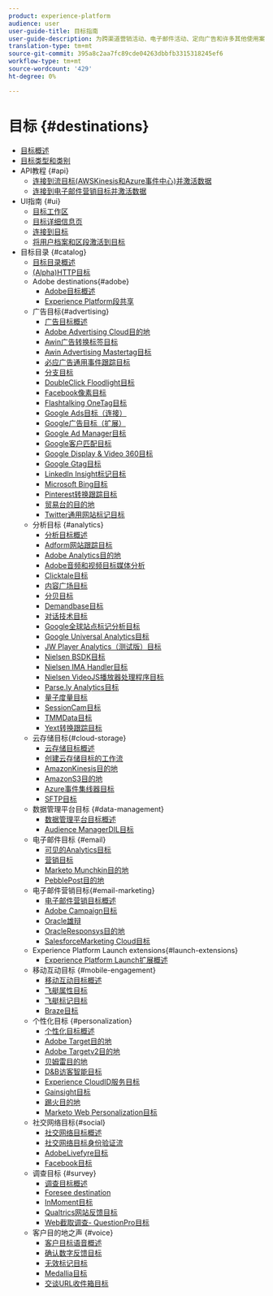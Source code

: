 ```yaml
---
product: experience-platform
audience: user
user-guide-title: 目标指南
user-guide-description: 为跨渠道营销活动、电子邮件活动、定向广告和许多其他使用案例激活已知和未知数据。
translation-type: tm+mt
source-git-commit: 395a8c2aa7fc89cde04263dbbfb3315318245ef6
workflow-type: tm+mt
source-wordcount: '429'
ht-degree: 0%

---
```



# 目标 {#destinations}

* [目标概述](./home.md)
* [目标类型和类别](./destination-types.md)
* API教程 {#api}
   * [连接到流目标(AWSKinesis和Azure事件中心)并激活数据](./api/streaming-destinations.md)
   * [连接到电子邮件营销目标并激活数据](./api/email-marketing.md)
* UI指南 {#ui}
   * [目标工作区](./ui/destinations-workspace.md)
   * [目标详细信息页](./ui/destination-details-page.md)
   * [连接到目标](./ui/connect-destination.md)
   * [将用户档案和区段激活到目标](./ui/activate-destinations.md)
* 目标目录 {#catalog}
   * [目标目录概述](./catalog/overview.md)
   * [ (Alpha)HTTP目标](./catalog/http-destination.md)
   * Adobe destinations{#adobe}
      * [Adobe目标概述](./catalog/adobe/overview.md)
      * [Experience Platform段共享](https://docs.adobe.com/help/en/audience-manager/user-guide/implementation-integration-guides/integration-experience-platform/aam-aep-audience-sharing.html)
   * 广告目标{#advertising}
      * [广告目标概述](./catalog/advertising/overview.md)
      * [Adobe Advertising Cloud目的地](./catalog/advertising/adobe-advertising-cloud.md)
      * [Awin广告转换标签目标](./catalog/advertising/awin-conversiontag.md)
      * [Awin Advertising Mastertag目标](./catalog/advertising/awin-mastertag.md)
      * [必应广告通用事件跟踪目标](./catalog/advertising/bing-ads.md)
      * [分支目标](./catalog/advertising/branch.md)
      * [DoubleClick Floodlight目标](./catalog/advertising/doubleclick-floodlight.md)
      * [Facebook像素目标](./catalog/advertising/facebook-pixel.md)
      * [Flashtalking OneTag目标](./catalog/advertising/flashtalking.md)
      * [Google Ads目标（连接）](./catalog/advertising/google-ads-destination.md)
      * [Google广告目标（扩展）](./catalog/advertising/google-ads-extension.md)
      * [Google Ad Manager目标](./catalog/advertising/google-ad-manager.md)
      * [Google客户匹配目标](./catalog/advertising/google-customer-match.md)
      * [Google Display &amp; Video 360目标](./catalog/advertising/google-dv360.md)
      * [Google Gtag目标](./catalog/advertising/gtag-advertising.md)
      * [LinkedIn Insight标记目标](./catalog/advertising/linkedin.md)
      * [Microsoft Bing目标](./catalog/advertising/bing.md)
      * [Pinterest转换跟踪目标](./catalog/advertising/pinterest.md)
      * [贸易台的目的地](./catalog/advertising/tradedesk.md)
      * [Twitter通用网站标记目标](./catalog/advertising/twitter-uwt.md)
   * 分析目标 {#analytics}
      * [分析目标概述](./catalog/analytics/overview.md)
      * [Adform网站跟踪目标](./catalog/analytics/adform.md)
      * [Adobe Analytics目的地](./catalog/analytics/adobe-analytics.md)
      * [Adobe音频和视频目标媒体分析](./catalog/analytics/adobe-video-analytics.md)
      * [Clicktale目标](./catalog/analytics/clicktale.md)
      * [内容广场目标](./catalog/analytics/contentsquare.md)
      * [分贝目标](./catalog/analytics/decibel.md)
      * [Demandbase目标](./catalog/analytics/demandbase.md)
      * [对话技术目标](./catalog/analytics/dialogtech.md)
      * [Google全球站点标记分析目标](./catalog/analytics/gtag-analytics.md)
      * [Google Universal Analytics目标](./catalog/analytics/google-universal-analytics.md)
      * [JW Player Analytics（测试版）目标](./catalog/analytics/jw-player-analytics.md)
      * [Nielsen BSDK目标](./catalog/analytics/nielsen-bsdk.md)
      * [Nielsen IMA Handler目标](./catalog/analytics/nielsen-ima.md)
      * [Nielsen VideoJS播放器处理程序目标](./catalog/analytics/nielsen-videojs.md)
      * [Parse.ly Analytics目标](./catalog/analytics/parsely.md)
      * [量子度量目标](./catalog/analytics/quantum-metric.md)
      * [SessionCam目标](./catalog/analytics/sessioncam.md)
      * [TMMData目标](./catalog/analytics/tmmdata.md)
      * [Yext转换跟踪目标](./catalog/analytics/yext.md)
   * 云存储目标{#cloud-storage}
      * [云存储目标概述](./catalog/cloud-storage/overview.md)
      * [创建云存储目标的工作流](./catalog/cloud-storage/workflow.md)
      * [AmazonKinesis目的地](./catalog/cloud-storage/amazon-kinesis.md)
      * [AmazonS3目的地](./catalog/cloud-storage/amazon-s3.md)
      * [Azure事件集线器目标](./catalog/cloud-storage/azure-event-hubs.md)
      * [SFTP目标](./catalog/cloud-storage/sftp.md)
   * 数据管理平台目标 {#data-management}
      * [数据管理平台目标概述](./catalog/data-management/overview.md)
      * [Audience ManagerDIL目标](./catalog/data-management/aam-dil-extension.md)
   * 电子邮件目标 {#email}
      * [可见的Analytics目标](./catalog/email/bizible.md)
      * [营销目标](./catalog/email/marketo.md)
      * [Marketo Munchkin目的地](./catalog/email/marketo-munchkin.md)
      * [PebblePost目的地](./catalog/email/pebblepost.md)
   * 电子邮件营销目标{#email-marketing}
      * [电子邮件营销目标概述](./catalog/email-marketing/overview.md)
      * [Adobe Campaign目标](./catalog/email-marketing/adobe-campaign.md)
      * [Oracle雄辩](./catalog/email-marketing/oracle-eloqua.md)
      * [OracleResponsys目的地](./catalog/email-marketing/oracle-responsys.md)
      * [SalesforceMarketing Cloud目标](./catalog/email-marketing/salesforce-marketing-cloud.md)
   * Experience Platform Launch extensions{#launch-extensions}
      * [Experience Platform Launch扩展概述](./catalog/launch-extensions/overview.md)
   * 移动互动目标 {#mobile-engagement}
      * [移动互动目标概述](./catalog/mobile-engagement/overview.md)
      * [飞艇属性目标](./catalog/mobile-engagement/airship-attributes.md)
      * [飞艇标记目标](./catalog/mobile-engagement/airship-tags.md)
      * [Braze目标](./catalog/mobile-engagement/braze.md)
   * 个性化目标 {#personalization}
      * [个性化目标概述](./catalog/personalization/overview.md)
      * [Adobe Target目的地](./catalog/personalization/adobe-target.md)
      * [Adobe Targetv2目的地](./catalog/personalization/adobe-target-v2.md)
      * [贝姆雷目的地](./catalog/personalization/beemray.md)
      * [D&amp;B访客智能目标](./catalog/personalization/dnb.md)
      * [Experience CloudID服务目标](./catalog/personalization/adobe-ecid.md)
      * [Gainsight目标](./catalog/personalization/gainsight.md)
      * [踢火目的地](./catalog/personalization/kickfire.md)
      * [Marketo Web Personalization目标](./catalog/personalization/marketo-web-personalization.md)
   * 社交网络目标{#social}
      * [社交网络目标概述](./catalog/social/overview.md)
      * [社交网络目标身份验证流](./catalog/social/workflow.md)
      * [AdobeLivefyre目标](./catalog/social/adobe-livefyre.md)
      * [Facebook目标](./catalog/social/facebook.md)
   * 调查目标 {#survey}
      * [调查目标概述](./catalog/survey/overview.md)
      * [Foresee destination](./catalog/survey/foresee.md)
      * [InMoment目标](./catalog/survey/inmoment.md)
      * [Qualtrics网站反馈目标](./catalog/survey/qualtrics.md)
      * [Web截取调查- QuestionPro目标](./catalog/survey/web-intercept-surveys.md)
   * 客户目的地之声 {#voice}
      * [客户目标语音概述](./catalog/voice/overview.md)
      * [确认数字反馈目标](./catalog/voice/confirmit-digital-feedback.md)
      * [无效标记目标](./catalog/voice/invoca.md)
      * [Medallia目标](./catalog/voice/medallia.md)
      * [交谈URL收件箱目标](./catalog/voice/talkurl.md)